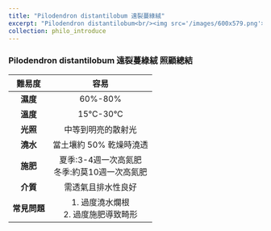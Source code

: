 ```yaml
---
title: "Pilodendron distantilobum 遠裂蔓綠絨"
excerpt: "Pilodendron distantilobum<br/><img src='/images/600x579.png'>"
collection: philo_introduce
---
```


### Pilodendron distantilobum	遠裂蔓綠絨 照顧總結

|**難易度**| 容易 |
|:-:|:-:|
|**濕度**|60%-80%|
|**溫度**|15°C-30°C|
|**光照**|中等到明亮的散射光|
|**澆水**|當土壤約 50% 乾燥時澆透|
|**施肥**|夏季:3-4週一次高氮肥<br>冬季:約莫10週一次高氮肥|
|**介質**|需透氣且排水性良好|
|**常見問題**|1. 過度澆水爛根<br>2. 過度施肥導致畸形|
